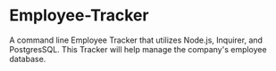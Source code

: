 # Employee-Tracker
A command line Employee Tracker that utilizes Node.js, Inquirer, and PostgresSQL. This Tracker will help manage the company's employee database.
